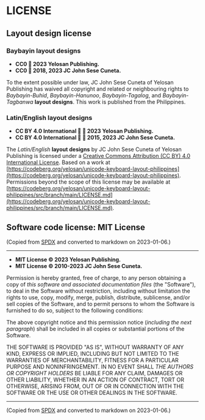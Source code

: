 # LICENSE

## Layout design license

### Baybayin layout designs

- **CC0 🄍 2023 Yelosan Publishing.**
- **CC0 🄍 2018, 2023 JC John Sese Cuneta.**

To the extent possible under law, JC John Sese Cuneta of Yelosan Publishing has waived all copyright and related or neighbouring rights to *Baybayin-Buhid*, *Baybayin-Hanunoo*, *Baybayin-Tagalog*, and *Baybayin-Tagbanwa* **layout designs**. This work is published from the Philippines.

### Latin/English layout designs

- **CC BY 4.0 International 🅭 🅯 2023 Yelosan Publishing.**
- **CC BY 4.0 International 🅭 🅯 2015, 2023 JC John Sese Cuneta.**

The *Latin/English* **layout designs** by JC John Sese Cuneta of Yelosan Publishing is licensed under a [Creative Commons Attribution (CC BY) 4.0 International License](https://creativecommons.org/licenses/by/4.0/). Based on a work at [https://codeberg.org/yelosan/unicode-keyboard-layout-philippines](https://codeberg.org/yelosan/unicode-keyboard-layout-philippines). Permissions beyond the scope of this license may be available at [https://codeberg.org/yelosan/unicode-keyboard-layout-philippines/src/branch/main/LICENSE.md](https://codeberg.org/yelosan/unicode-keyboard-layout-philippines/src/branch/main/LICENSE.md).

## Software code license: MIT License

(Copied from [SPDX](https://spdx.org/licenses/MIT.html) and converted to markdown on 2023-01-06.)

---

- **MIT License © 2023 Yelosan Publishing.**
- **MIT License © 2010-2023 JC John Sese Cuneta.**

Permission is hereby granted, free of charge, to any person obtaining a copy of *this software and associated documentation files* (the "Software"), to deal in the Software without restriction, including without limitation the rights to use, copy, modify, merge, publish, distribute, sublicense, and/or sell copies of the Software, and to permit persons to whom the Software is furnished to do so, subject to the following conditions:

The above copyright notice and this permission notice (*including the next paragraph*) shall be included in all copies or substantial portions of the Software.

THE SOFTWARE IS PROVIDED "AS IS", WITHOUT WARRANTY OF ANY KIND, EXPRESS OR IMPLIED, INCLUDING BUT NOT LIMITED TO THE WARRANTIES OF MERCHANTABILITY, FITNESS FOR A PARTICULAR PURPOSE AND NONINFRINGEMENT. IN NO EVENT SHALL *THE AUTHORS OR COPYRIGHT HOLDERS* BE LIABLE FOR ANY CLAIM, DAMAGES OR OTHER LIABILITY, WHETHER IN AN ACTION OF CONTRACT, TORT OR OTHERWISE, ARISING FROM, OUT OF OR IN CONNECTION WITH THE SOFTWARE OR THE USE OR OTHER DEALINGS IN THE SOFTWARE.

---

(Copied from [SPDX](https://spdx.org/licenses/MIT.html) and converted to markdown on 2023-01-06.)
